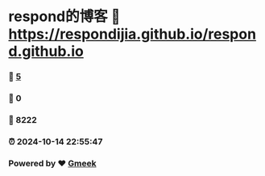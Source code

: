 # respond的博客 :link: https://respondijia.github.io/respond.github.io 
### :page_facing_up: [5](https://respondijia.github.io/respond.github.io/tag.html) 
### :speech_balloon: 0 
### :hibiscus: 8222 
### :alarm_clock: 2024-10-14 22:55:47 
### Powered by :heart: [Gmeek](https://github.com/Meekdai/Gmeek)
